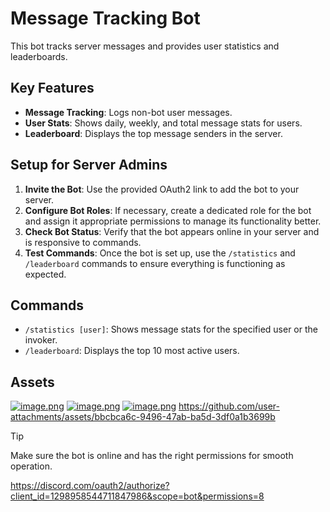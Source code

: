 # Message Tracking Bot

This bot tracks server messages and provides user statistics and leaderboards.

## Key Features
- **Message Tracking**: Logs non-bot user messages.
- **User Stats**: Shows daily, weekly, and total message stats for users.
- **Leaderboard**: Displays the top message senders in the server.

## Setup for Server Admins
1. **Invite the Bot**: Use the provided OAuth2 link to add the bot to your server.
2. **Configure Bot Roles**: If necessary, create a dedicated role for the bot and assign it appropriate permissions to manage its functionality better.
3. **Check Bot Status**: Verify that the bot appears online in your server and is responsive to commands.
4. **Test Commands**: Once the bot is set up, use the `/statistics` and `/leaderboard` commands to ensure everything is functioning as expected.

## Commands
- `/statistics [user]`: Shows message stats for the specified user or the invoker.
- `/leaderboard`: Displays the top 10 most active users.

## Assets
[![image.png](https://i.postimg.cc/8CmHFF9n/image.png)](https://postimg.cc/NyLTS0g1)
[![image.png](https://i.postimg.cc/L4bVZFQR/image.png)](https://postimg.cc/F10S28Qn)
[![image.png](https://i.postimg.cc/Qtnc5cbS/image.png)](https://postimg.cc/HcXJ1cF7)
https://github.com/user-attachments/assets/bbcbca6c-9496-47ab-ba5d-3df0a1b3699b

> [!TIP]
> Make sure the bot is online and has the right permissions for smooth operation.

https://discord.com/oauth2/authorize?client_id=1298958544711847986&scope=bot&permissions=8
